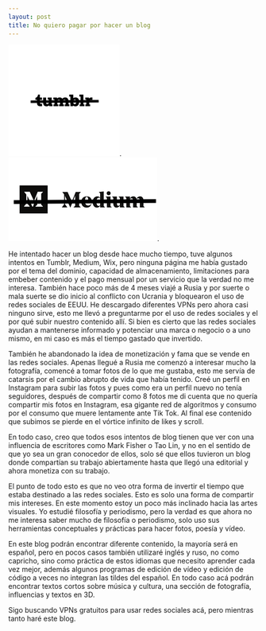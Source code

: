 ```yaml
---
layout: post
title: No quiero pagar por hacer un blog
---
```

![no quiero pagar](/images/post1.png). ![no quiero pagar](/images/post11.png).


He intentado hacer un blog desde hace mucho tiempo, tuve algunos intentos en Tumblr, Medium, Wix, pero ninguna página me había gustado por el tema del dominio, capacidad de almacenamiento, limitaciones para embeber contenido y el pago mensual por un servicio que la verdad no me interesa. También hace poco más de 4 meses viajé a Rusia y por suerte o mala suerte se dio inicio al conflicto con Ucrania y bloquearon el uso de redes sociales de EEUU. He descargado diferentes VPNs pero ahora casi ninguno sirve, esto me llevó a preguntarme por el uso de redes sociales y el por qué subir nuestro contenido allí. Si bien es cierto que las redes sociales ayudan a mantenerse informado y potenciar una marca o negocio o a uno mismo, en mi caso es más el tiempo gastado que invertido.


También he abandonado la idea de monetización y fama que se vende en las redes sociales. Apenas llegué a Rusia me comenzó a interesar mucho la fotografía, comencé a tomar fotos de lo que me gustaba, esto me servía de catarsis por el cambio abrupto de vida que había tenido. Creé un perfil en Instagram para subir las fotos y pues como era un perfil nuevo no tenía seguidores, después de compartir como 8 fotos me di cuenta que no quería compartir mis fotos en Instagram, esa gigante red de algoritmos y consumo por el consumo que muere lentamente ante Tik Tok. Al final ese contenido que subimos se pierde en el vórtice infinito de likes y scroll. 

En todo caso, creo que todos esos intentos de blog tienen que ver con una influencia de escritores como Mark Fisher o Tao Lin, y no en el sentido de que yo sea un gran conocedor de ellos, solo sé que ellos tuvieron un blog donde compartían su trabajo abiertamente hasta que llegó una editorial y ahora monetiza con su trabajo.

El punto de todo esto es que no veo otra forma de invertir el tiempo que estaba destinado a las redes sociales. Esto es solo una forma de compartir mis intereses. En este momento estoy un poco más inclinado hacia las artes visuales. Yo estudié filosofía y periodismo, pero la verdad es que ahora no me interesa saber mucho de filosofía o periodismo, solo uso sus herramientas conceptuales y prácticas para hacer fotos, poesía y vídeo. 

En este blog podrán encontrar diferente contenido, la mayoría será en español, pero en pocos casos también utilizaré inglés y ruso, no como capricho, sino como práctica de estos idiomas que necesito aprender cada vez mejor, además algunos programas de edición de vídeo y edición de código a veces no integran las tildes del español. En todo caso acá podrán encontrar textos cortos sobre música y cultura, una sección de fotografía, influencias y textos en 3D. 

Sigo buscando VPNs gratuitos para usar redes sociales acá, pero mientras tanto haré este blog. 
 
